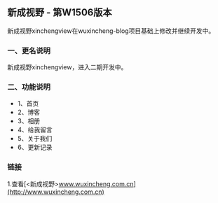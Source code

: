 新成视野 - 第W1506版本
----------------------------------- 
新成视野xinchengview在wuxincheng-blog项目基础上修改并继续开发中。

### 一、更名说明 
新成视野xinchengview，进入二期开发中。

### 二、功能说明
<ul>
<li>1、首页</li>
<li>2、博客</li>
<li>3、相册</li>
<li>4、给我留言</li>
<li>5、关于我们</li>
<li>6、更新记录</li>
</ul>

### 链接  
1.查看[<新成视野>www.wuxincheng.com.cn](http://www.wuxincheng.com.cn)<br />
